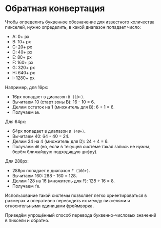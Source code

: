 # Обратная конвертация

Чтобы определить буквенное обозначение для известного количества пикселей, нужно определить, в какой диапазон попадает
число:

- A: 0+ px
- B: 10+ px
- C: 20+ px
- D: 40+ px
- E: 80+ px
- F: 160+ px
- G: 320+ px
- H: 640+ px
- I: 1280+ px

Например, для 16px:

- 16px попадает в диапазон `B (10+)`.
- Вычитаем 10 (старт зоны B): 16 \- 10 \= 6\.
- Делим остаток на 1 (множитель для B): 6 ÷ 1 \= 6\.
- Получаем `b6`.

Для 64px:

- 64px попадает в диапазон `D (40+)`.
- Вычитаем 40: 64 \- 40 \= 24\.
- Делим 24 на 4 (множитель для D): 24 ÷ 4 \= 6\.
- Получаем `d6` (но, если в текущей системе такая запись не нужна, берём ближайшую подходящую цифру).

Для 288px:

- 288px попадает в диапазон `F (160+)`.
- Вычитаем 160: 288 \- 160 \= 128\.
- Делим 128 на 16 (множитель для F): 128 ÷ 16 \= 8\.
- Получаем `f8`.

Использование такой системы позволяет легко ориентироваться в размерах и оперативно переводить их между пикселями и
относительными единицами фреймворка.

Приведём упрощённый способ перевода буквенно-числовых значений в пиксели и обратно.
